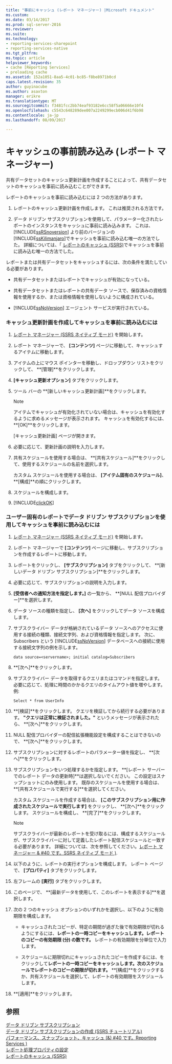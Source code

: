 ```yaml
---
title: "事前にキャッシュ (レポート マネージャー) |Microsoft ドキュメント"
ms.custom: 
ms.date: 03/14/2017
ms.prod: sql-server-2016
ms.reviewer: 
ms.suite: 
ms.technology:
- reporting-services-sharepoint
- reporting-services-native
ms.tgt_pltfrm: 
ms.topic: article
helpviewer_keywords:
- cache [Reporting Services]
- preloading cache
ms.assetid: 152a1051-8aa5-4c01-bc85-f8be8971b0cd
caps.latest.revision: 35
author: guyinacube
ms.author: asaxton
manager: erikre
ms.translationtype: MT
ms.sourcegitcommit: f3481fcc2bb74eaf93182e6cc58f5a06666e10f4
ms.openlocfilehash: c5543c648289dee007a2249299ecb006d41f6b98
ms.contentlocale: ja-jp
ms.lasthandoff: 08/09/2017

---
```

# <a name="preload-the-cache-report-manager"></a>キャッシュの事前読み込み (レポート マネージャー)
  共有データセットのキャッシュ更新計画を作成することによって、共有データセットのキャッシュを事前に読み込むことができます。  
  
 レポートのキャッシュを事前に読み込むには 2 つの方法があります。  
  
1.  レポートのキャッシュ更新計画を作成します。 これは推奨される方法です。  
  
2.  データ ドリブン サブスクリプションを使用して、パラメーター化されたレポートのインスタンスをキャッシュに事前に読み込みます。 これは、 [!INCLUDE[ssRSnoversion](../../includes/ssrsnoversion-md.md)] より前のバージョンの [!INCLUDE[ssKilimanjaro](../../includes/sskilimanjaro-md.md)]でキャッシュを事前に読み込む唯一の方法でした。 詳細については、「 [レポートのキャッシュ (SSRS)](../../reporting-services/report-server/caching-reports-ssrs.md)でキャッシュを事前に読み込む唯一の方法でした。  
  
 レポートまたは共有データセットをキャッシュするには、次の条件を満たしている必要があります。  
  
-   共有データセットまたはレポートでキャッシュが有効になっている。  
  
-   共有データセットまたはレポートの共有データ ソースで、保存済みの資格情報を使用するか、または資格情報を使用しないように構成されている。  
  
-   [!INCLUDE[ssNoVersion](../../includes/ssnoversion-md.md)] エージェント サービスが実行されている。  
  
### <a name="to-preload-the-cache-by-creating-a-cache-refresh-plan"></a>キャッシュ更新計画を作成してキャッシュを事前に読み込むには  
  
1.  [レポート マネージャー &#40;SSRS ネイティブ モード&#41;](http://msdn.microsoft.com/library/80949f9d-58f5-48e3-9342-9e9bf4e57896) を開始します。  
  
2.  レポート マネージャーで、 **[コンテンツ]** ページに移動して、キャッシュするアイテムに移動します。  
  
3.  アイテムの上にマウス ポインターを移動し、ドロップダウン リストをクリックして、 **[管理]**をクリックします。  
  
4.  **[キャッシュ更新オプション]** タブをクリックします。  
  
5.  ツール バーの **[新しいキャッシュ更新計画]**をクリックします。  
  
    > [!NOTE]  
    >  アイテムでキャッシュが有効化されていない場合は、キャッシュを有効化するように求めるメッセージが表示されます。 キャッシュを有効化するには、 **[OK]**をクリックします。  
  
     [キャッシュ更新計画] ページが開きます。  
  
6.  必要に応じて、更新計画の説明を入力します。  
  
7.  共有スケジュールを使用する場合は、 **[共有スケジュール]**をクリックして、使用するスケジュールの名前を選択します。  
  
     カスタム スケジュールを使用する場合は、 **[アイテム固有のスケジュール]**、 **[構成]**の順にクリックします。  
  
8.  スケジュールを構成します。  
  
9. [!INCLUDE[clickOK](../../includes/clickok-md.md)]  
  
### <a name="to-preload-the-cache-with-a-user-specific-report-by-using-a-data-driven-subscription"></a>ユーザー固有のレポートでデータ ドリブン サブスクリプションを使用してキャッシュを事前に読み込むには  
  
1.  [レポート マネージャー &#40;SSRS ネイティブ モード&#41;](http://msdn.microsoft.com/library/80949f9d-58f5-48e3-9342-9e9bf4e57896) を開始します。  
  
2.  レポート マネージャーで **[コンテンツ]** ページに移動し、サブスクリプションを作成するレポートに移動します。  
  
3.  レポートをクリックし、 **[サブスクリプション]** タブをクリックして、 **[新しいデータ ドリブン サブスクリプション]**をクリックします。  
  
4.  必要に応じて、サブスクリプションの説明を入力します。  
  
5.  **[受信者への通知方法を指定します。]** の一覧から、 **[NULL 配信プロバイダー]**を選択します。  
  
6.  データ ソースの種類を指定し、 **[次へ]** をクリックしてデータ ソースを構成します。  
  
7.  サブスクライバー データが格納されているデータ ソースへのアクセスに使用する接続の種類、接続文字列、および資格情報を指定します。 次に、Subscribers という [!INCLUDE[ssNoVersion](../../includes/ssnoversion-md.md)] データベースへの接続に使用する接続文字列の例を示します。  
  
    ```  
    data source=<servername>; initial catalog=Subscribers  
    ```  
  
8.  **[次へ]**をクリックします。  
  
9. サブスクライバー データを取得するクエリまたはコマンドを指定します。 必要に応じて、処理に時間のかかるクエリのタイムアウト値を増やします。 例:  
  
    ```  
    Select * from UserInfo  
    ```  
  
10. **[検証]**をクリックします。 クエリを検証してから続行する必要があります。 **"クエリは正常に検証されました。"** というメッセージが表示されたら、 **[次へ]**をクリックします。  
  
11. NULL 配信プロバイダーの配信拡張機能設定を構成することはできないので、 **[次へ]**をクリックします。  
  
12. サブスクリプションに対するレポートのパラメーター値を指定し、 **[次へ]**をクリックします。  
  
13. サブスクリプションをいつ処理するかを指定します。 **[レポート サーバーでのレポート データの更新時]**は選択しないでください。 この設定はスナップショットにのみ使用します。 既存のスケジュールを使用する場合は、 **[共有スケジュールで実行する]**を選択してください。  
  
     カスタム スケジュールを作成する場合は、 **[このサブスクリプション用に作成されたスケジュールで実行します]** をクリックし、 **[次へ]**をクリックします。 スケジュールを構成し、 **[完了]**をクリックします。  
  
    > [!NOTE]  
    >  サブスクライバーが最新のレポートを受け取るには、構成するスケジュールが、サブスクライバーに対して定義したレポート配信スケジュールと一致する必要があります。 詳細については、次を参照してください。[レポート マネージャー & #40 です。SSRS ネイティブ モード &#41;](http://msdn.microsoft.com/library/80949f9d-58f5-48e3-9342-9e9bf4e57896).  
  
14. 以下のように、レポートの実行オプションを構成します。 レポート ページで、 **[プロパティ]** タブをクリックします。  
  
15. 左フレームの **[実行]** タブをクリックします。  
  
16. このページで、 **[最新データを使用して、このレポートを表示する]**を選択します。  
  
17. 次の 2 つのキャッシュ オプションのいずれかを選択し、以下のように有効期限を構成します。  
  
    -   キャッシュされたコピーが、特定の期間が過ぎた後で有効期限が切れるようにするには、**レポートの一時コピーをキャッシュします。レポートのコピーの有効期限 (分) の数です。** レポートの有効期限を分単位で入力します。  
  
    -   スケジュールに期限切れにキャッシュされたコピーを作成するには、をクリックして**レポートの一時コピーをキャッシュします。次のスケジュールでレポートのコピーの期限が切れます。** **[構成]**をクリックするか、共有スケジュールを選択して、レポートの有効期限をスケジュールします。  
  
18. **[適用]**をクリックします。  
  
## <a name="see-also"></a>参照  
 [データ ドリブン サブスクリプション](../../reporting-services/subscriptions/data-driven-subscriptions.md)   
 [データ ドリブン サブスクリプションの作成 &#40;SSRS チュートリアル&#41;](../../reporting-services/create-a-data-driven-subscription-ssrs-tutorial.md)   
 [パフォーマンス、スナップショット、キャッシュ (&) #40 です。Reporting Services &#41;](../../reporting-services/report-server/performance-snapshots-caching-reporting-services.md)   
 [レポート処理プロパティの設定](../../reporting-services/report-server/set-report-processing-properties.md)   
 [レポートのキャッシュ &#40;SSRS&#41;](../../reporting-services/report-server/caching-reports-ssrs.md)  
  
  
